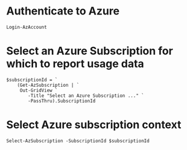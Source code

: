 ﻿# Authenticate to Azure

    Login-AzAccount

# Select an Azure Subscription for which to report usage data

    $subscriptionId = `
        (Get-AzSubscription | `
         Out-GridView `
            -Title "Select an Azure Subscription ..." `
            -PassThru).SubscriptionId

# Select Azure subscription context

    Select-AzSubscription -SubscriptionId $subscriptionId